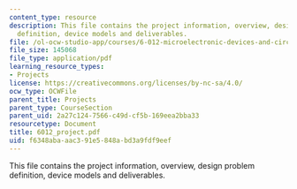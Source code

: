 ```yaml
---
content_type: resource
description: This file contains the project information, overview, design problem
  definition, device models and deliverables.
file: /ol-ocw-studio-app/courses/6-012-microelectronic-devices-and-circuits-fall-2005/f6348abaaac391e5848abd3a9fdf9eef_6012_project.pdf
file_size: 145068
file_type: application/pdf
learning_resource_types:
- Projects
license: https://creativecommons.org/licenses/by-nc-sa/4.0/
ocw_type: OCWFile
parent_title: Projects
parent_type: CourseSection
parent_uid: 2a27c124-7566-c49d-cf5b-169eea2bba33
resourcetype: Document
title: 6012_project.pdf
uid: f6348aba-aac3-91e5-848a-bd3a9fdf9eef
---
```

This file contains the project information, overview, design problem definition, device models and deliverables.